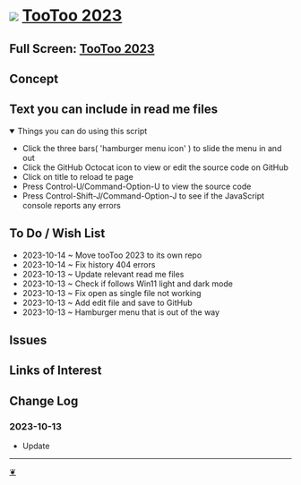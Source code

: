 # [![](https://pushme-pullyou.github.io/assets/svg/octicon.svg )](https://github.com/pushme-pullyou/tootoo-2023/ "Source code on GitHub" ) [ TooToo 2023]( https://pushme-pullyou.github.io/2023/ "Home page" )

<!--  @@@
<div class=iframe-resize ><iframe src= https://pushme-pullyou.github.io/tootoo-2023/ height=100% width=100% ></iframe></div>
_"Templates Read Me" in a resizable window_
@@@  -->

## Full Screen: [TooToo 2023](  https://pushme-pullyou.github.io/tootoo-2023/ )


## Concept


## Text you can include in read me files

<details open >

<summary> Things you can do using this script</summary>

* Click the three bars( 'hamburger menu icon' ) to slide the menu in and out
* Click the GitHub Octocat icon to view or edit the source code on GitHub
* Click on title to reload te page
* Press Control-U/Command-Option-U to view the source code
* Press Control-Shift-J/Command-Option-J to see if the JavaScript console reports any errors

</details>

## To Do / Wish List

* 2023-10-14 ~ Move tooToo 2023 to its own repo
* 2023-10-14 ~ Fix history 404 errors
* 2023-10-13 ~ Update relevant read me files
* 2023-10-13 ~ Check if follows Win11 light and dark mode
* 2023-10-13 ~ Fix open as single file not working
* 2023-10-13 ~ Add edit file and save to GitHub
* 2023-10-13 ~ Hamburger menu that is out of the way

## Issues


## Links of Interest


## Change Log


### 2023-10-13

* Update


***

<a title="Hello! Click me to go up to the top" href=javascript:window.scrollTo(0,0); > ❦ </a>
